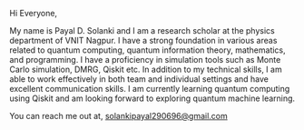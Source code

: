 
Hi Everyone,

My name is Payal D. Solanki and I am a research scholar at the physics department of VNIT Nagpur. I have a strong foundation in various areas related to quantum computing, quantum information theory, mathematics, and programming. I have a proficiency in simulation tools such as Monte Carlo simulation, DMRG, Qiskit etc. In addition to my technical skills, I am able to work effectively in both team and individual settings and have excellent communication skills. I am currently learning quantum computing using Qiskit and am looking forward to exploring quantum machine learning.

You can reach me out at, solankipayal290696@gmail.com
